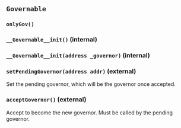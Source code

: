 ## `Governable`





### `onlyGov()`






### `__Governable__init()` (internal)





### `__Governable__init(address _governor)` (internal)





### `setPendingGovernor(address addr)` (external)



Set the pending governor, which will be the governor once accepted.


### `acceptGovernor()` (external)



Accept to become the new governor. Must be called by the pending governor.


